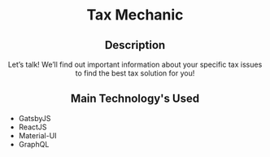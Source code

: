 <h1 align="center">Tax Mechanic</h1>
<h2 align="center">Description</h2>
<p align="center">Let’s talk! We’ll find out important information about your specific tax issues to find the best tax solution for you!</p>
<h2 align="center">Main Technology's Used</h2>
<ul>
  <li>GatsbyJS</li>
  <li>ReactJS</li>
  <li>Material-UI</li>
  <li>GraphQL</li>
</ul>
